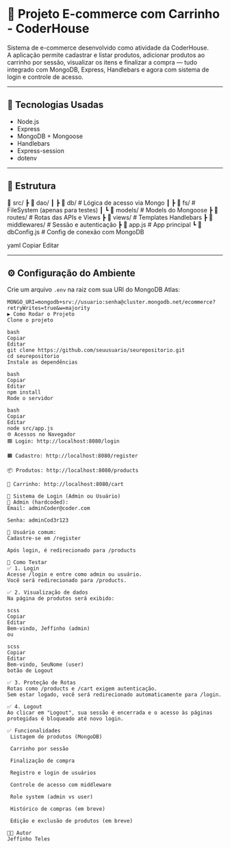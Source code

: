 # 🛒 Projeto E-commerce com Carrinho - CoderHouse

Sistema de e-commerce desenvolvido como atividade da CoderHouse.  
A aplicação permite cadastrar e listar produtos, adicionar produtos ao carrinho por sessão, visualizar os itens e finalizar a compra — tudo integrado com MongoDB, Express, Handlebars e agora com sistema de login e controle de acesso.

---

## 🚀 Tecnologias Usadas

- Node.js
- Express
- MongoDB + Mongoose
- Handlebars
- Express-session
- dotenv

---

## 📁 Estrutura

📁 src/ ┣ 📂 dao/ ┃ ┣ 📂 db/ # Lógica de acesso via Mongo ┃ ┣ 📂 fs/ # FileSystem (apenas para testes) ┃ ┗ 📂 models/ # Models do Mongoose ┣ 📂 routes/ # Rotas das APIs e Views ┣ 📂 views/ # Templates Handlebars ┣ 📂 middlewares/ # Sessão e autenticação ┣ 📄 app.js # App principal ┗ 📄 dbConfig.js # Config de conexão com MongoDB

yaml
Copiar
Editar

---

## ⚙️ Configuração do Ambiente

Crie um arquivo `.env` na raiz com sua URI do MongoDB Atlas:

```env
MONGO_URI=mongodb+srv://usuario:senha@cluster.mongodb.net/ecommerce?retryWrites=true&w=majority
▶️ Como Rodar o Projeto
Clone o projeto

bash
Copiar
Editar
git clone https://github.com/seuusuario/seurepositorio.git
cd seurepositorio
Instale as dependências

bash
Copiar
Editar
npm install
Rode o servidor

bash
Copiar
Editar
node src/app.js
🌐 Acessos no Navegador
🟦 Login: http://localhost:8080/login

🟧 Cadastro: http://localhost:8080/register

📦 Produtos: http://localhost:8080/products

🛒 Carrinho: http://localhost:8080/cart

🔐 Sistema de Login (Admin ou Usuário)
🧪 Admin (hardcoded):
Email: adminCoder@coder.com

Senha: adminCod3r123

👥 Usuário comum:
Cadastre-se em /register

Após login, é redirecionado para /products

🧪 Como Testar
✅ 1. Login
Acesse /login e entre como admin ou usuário.
Você será redirecionado para /products.

✅ 2. Visualização de dados
Na página de produtos será exibido:

scss
Copiar
Editar
Bem-vindo, Jeffinho (admin)
ou

scss
Copiar
Editar
Bem-vindo, SeuNome (user)
botão de Logout

✅ 3. Proteção de Rotas
Rotas como /products e /cart exigem autenticação.
Sem estar logado, você será redirecionado automaticamente para /login.

✅ 4. Logout
Ao clicar em "Logout", sua sessão é encerrada e o acesso às páginas protegidas é bloqueado até novo login.

✅ Funcionalidades
 Listagem de produtos (MongoDB)

 Carrinho por sessão

 Finalização de compra

 Registro e login de usuários

 Controle de acesso com middleware

 Role system (admin vs user)

 Histórico de compras (em breve)

 Edição e exclusão de produtos (em breve)

👨‍💻 Autor
Jeffinho Teles
```
